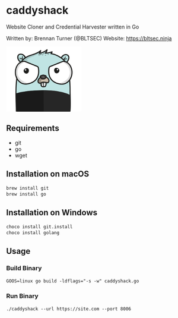 # caddyshack
Website Cloner and Credential Harvester written in Go

Written by: Brennan Turner (@BLTSEC)
Website: https://bltsec.ninja

<img width="40%" src=https://raw.githubusercontent.com/BLTSEC/go-webscraper/master/govatar.png></img>


## Requirements
* git
* go
* wget

## Installation on macOS
	brew install git
	brew install go
	
## Installation on Windows
	choco install git.install
	choco install golang
	
## Usage
### Build Binary 
	GOOS=linux go build -ldflags="-s -w" caddyshack.go
### Run Binary
	./caddyshack --url https://site.com --port 8006

